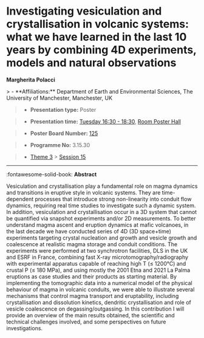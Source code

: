 # Investigating vesiculation and crystallisation in volcanic systems: what we have learned in the last 10 years by combining 4D experiments, models and natural observations

**Margherita Polacci**

<!-- more -->> - **Affiliations:** Department of Earth and Environmental Sciences, The University of Manchester, Manchester, UK

> - **Presentation type:** Poster

> - **Presentation time:** [Tuesday 16:30 - 18:30](../sessions_comparison.md#__tabbed_2_6), [Room Poster Hall](../maps_venue.md#__tabbed_1_1)

> - **Poster Board Number:** [125](../map_poster_boards.md#tuesday)

> - **Programme No:** 3.15.30

> - [Theme 3](../theme3.md) > [Session 15](../sessions/session-3-15.md)

--- 

:fontawesome-solid-book: **Abstract**

Vesiculation and crystallisation play a fundamental role on magma dynamics and transitions in eruptive style in volcanic systems. They are time-dependent processes that introduce strong non-linearity into conduit flow dynamics, requiring real time studies to investigate such a dynamic system. In addition, vesiculation and crystallisation occur in a 3D system that cannot be quantified via snapshot experiments and/or 2D measurements. To better understand magma ascent and eruption dynamics at mafic volcanoes, in the last decade we have conducted series of 4D (3D space+time) experiments targeting crystal nucleation and growth and vesicle growth and coalescence at realistic magma storage and conduit conditions. The experiments were performed at two synchrotron facilities, DLS in the UK and ESRF in France, combining fast X-ray microtomography/radiography with experimental apparatus capable of reaching high T (≤ 1200°C) and crustal P (≤ 180 MPa), and using mostly the 2001 Etna and 2021 La Palma eruptions as case studies and their products as starting material. By implementing the tomographic data into a numerical model of the physical behaviour of magma in volcanic conduits, we were able to illustrate several mechanisms that control magma transport and eruptability, including crystallisation and dissolution kinetics, dendritic crystallisation and role of vesicle coalescence on degassing/outgassing. In this contribution I will provide an overview of the main results obtained, the scientific and technical challenges involved, and some perspectives on future investigations.

